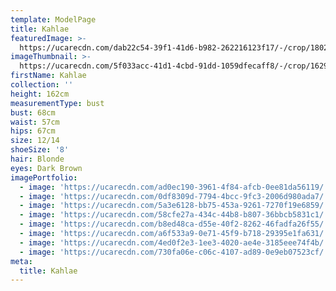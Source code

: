 ```yaml
---
template: ModelPage
title: Kahlae
featuredImage: >-
  https://ucarecdn.com/dab22c54-39f1-41d6-b982-262216123f17/-/crop/1802x1168/0,37/-/preview/
imageThumbnail: >-
  https://ucarecdn.com/5f033acc-41d1-4cbd-91dd-1059dfecaff8/-/crop/1629x2156/80,37/-/preview/
firstName: Kahlae
collection: ''
height: 162cm
measurementType: bust
bust: 68cm
waist: 57cm
hips: 67cm
size: 12/14
shoeSize: '8'
hair: Blonde
eyes: Dark Brown
imagePortfolio:
  - image: 'https://ucarecdn.com/ad0ec190-3961-4f84-afcb-0ee81da56119/'
  - image: 'https://ucarecdn.com/0df8309d-7794-4bcc-9fc3-2006d980ada7/'
  - image: 'https://ucarecdn.com/5a3e6128-bb75-453a-9261-7270f19e6859/'
  - image: 'https://ucarecdn.com/58cfe27a-434c-44b8-b807-36bbcb5831c1/'
  - image: 'https://ucarecdn.com/b8ed48ca-d55e-40f2-8262-46fadfa26f55/'
  - image: 'https://ucarecdn.com/a6f533a9-0e71-45f9-b718-29395e1fa631/'
  - image: 'https://ucarecdn.com/4ed0f2e3-1ee3-4020-ae4e-3185eee74f4b/'
  - image: 'https://ucarecdn.com/730fa06e-c06c-4107-ad89-0e9eb07523cf/'
meta:
  title: Kahlae
---
```


